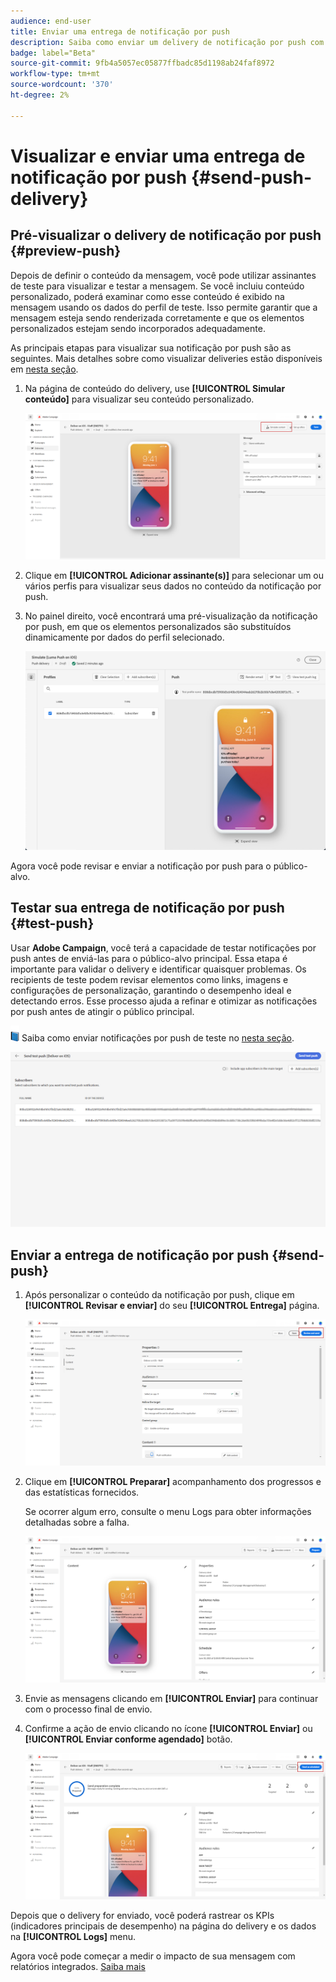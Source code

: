 ```yaml
---
audience: end-user
title: Enviar uma entrega de notificação por push
description: Saiba como enviar um delivery de notificação por push com o Adobe Campaign Web
badge: label="Beta"
source-git-commit: 9fb4a5057ec05877ffbadc85d1198ab24faf8972
workflow-type: tm+mt
source-wordcount: '370'
ht-degree: 2%

---
```


# Visualizar e enviar uma entrega de notificação por push {#send-push-delivery}

## Pré-visualizar o delivery de notificação por push {#preview-push}

Depois de definir o conteúdo da mensagem, você pode utilizar assinantes de teste para visualizar e testar a mensagem. Se você incluiu conteúdo personalizado, poderá examinar como esse conteúdo é exibido na mensagem usando os dados do perfil de teste. Isso permite garantir que a mensagem esteja sendo renderizada corretamente e que os elementos personalizados estejam sendo incorporados adequadamente.

As principais etapas para visualizar sua notificação por push são as seguintes. Mais detalhes sobre como visualizar deliveries estão disponíveis em [nesta seção](../preview-test/preview-content.md).

1. Na página de conteúdo do delivery, use **[!UICONTROL Simular conteúdo]** para visualizar seu conteúdo personalizado.

   ![](assets/push_send_1.png)

1. Clique em **[!UICONTROL Adicionar assinante(s)]** para selecionar um ou vários perfis para visualizar seus dados no conteúdo da notificação por push.


   <!--Once your test subscribers are selected, click **[!UICONTROL Select]**.
    ![](assets/push_send_5.png)-->

1. No painel direito, você encontrará uma pré-visualização da notificação por push, em que os elementos personalizados são substituídos dinamicamente por dados do perfil selecionado.

   ![](assets/push_send_7.png)

Agora você pode revisar e enviar a notificação por push para o público-alvo.

## Testar sua entrega de notificação por push {#test-push}

Usar **Adobe Campaign**, você terá a capacidade de testar notificações por push antes de enviá-las para o público-alvo principal. Essa etapa é importante para validar o delivery e identificar quaisquer problemas.
Os recipients de teste podem revisar elementos como links, imagens e configurações de personalização, garantindo o desempenho ideal e detectando erros. Esse processo ajuda a refinar e otimizar as notificações por push antes de atingir o público principal.

![](../assets/do-not-localize/book.png) Saiba como enviar notificações por push de teste no [nesta seção](../preview-test/test-deliveries.md#subscribers).

![](assets/push_send_6.png)

## Enviar a entrega de notificação por push {#send-push}

1. Após personalizar o conteúdo da notificação por push, clique em **[!UICONTROL Revisar e enviar]** do seu **[!UICONTROL Entrega]** página.

   ![](assets/push_send_2.png)

1. Clique em **[!UICONTROL Preparar]** acompanhamento dos progressos e das estatísticas fornecidos.

   Se ocorrer algum erro, consulte o menu Logs para obter informações detalhadas sobre a falha.

   ![](assets/push_send_3.png)

1. Envie as mensagens clicando em **[!UICONTROL Enviar]** para continuar com o processo final de envio.

1. Confirme a ação de envio clicando no ícone **[!UICONTROL Enviar]** ou **[!UICONTROL Enviar conforme agendado]** botão.

   ![](assets/push_send_4.png)

Depois que o delivery for enviado, você poderá rastrear os KPIs (indicadores principais de desempenho) na página do delivery e os dados na **[!UICONTROL Logs]** menu.

Agora você pode começar a medir o impacto de sua mensagem com relatórios integrados. [Saiba mais](../reporting/push-report.md)
